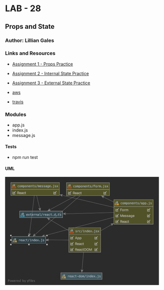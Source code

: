 # LAB - 28

## Props and State

### Author: Lillian Gales

### Links and Resources
* [Assignment 1 - Props Practice](https://codesandbox.io/s/28-starter-code-props-uv9g5)
* [Assignment 2 - Internal State Practice](https://codesandbox.io/embed/28-starter-code-internal-state-2s5oy)
* [Assignment 3 - External State Practice](https://codesandbox.io/embed/28-starter-code-external-state-1itqi)


* [aws](http://lillian-gales-lab28.s3-website-us-west-2.amazonaws.com/)
* [travis](https://travis-ci.com/lilliangales-401-advanced-javascript/lab28-props-state)


### Modules
* app.js
* index.js
* message.js


#### Tests
* npm run test

#### UML
![UML](uml.png)
